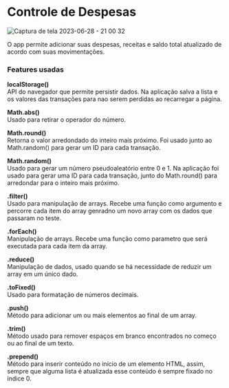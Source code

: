 # Controle de Despesas

![Captura de tela 2023-06-28 - 21 00 32](https://github.com/vhasckel/controle-de-despesas/assets/85519759/92c7729a-e22b-46e3-94dc-2d8b80f7f754)


O app permite adicionar suas despesas, receitas e saldo total atualizado de acordo com suas movimentações.<br>

### Features usadas

**localStorage()**<br>
API do navegador que permite persistir dados. Na aplicação salva a lista e os valores das transações para nao serem perdidas ao recarregar a página.
<br>

**Math.abs()**<br>
Usado para retirar o operador do número.

**Math.round()**<br>
Retorna o valor arredondado do inteiro mais próximo. Foi usado junto ao Math.random() para gerar um ID para cada transação.

**Math.random()**<br>
Usado para gerar um número pseudoaleatório entre 0 e 1. Na aplicação foi usado para gerar uma ID para cada transação, junto do Math.round() para arredondar para o inteiro mais próximo.

**.filter()**<br>
Usado para manipulação de arrays. Recebe uma função como argumento e percorre cada item do array genradno um novo array com os dados que passaram no teste.

**.forEach()**<br>
Manipulação de arrays. Recebe uma função como parametro que será executada para cada item da array.

**.reduce()**<br>
Manipulação de dados, usado quando se há necessidade de reduzir um array em um único dado.
 
**.toFixed()**<br>
Usado para formatação de números decimais.


**.push()**<br>
Método para adicionar um ou mais elementos ao final de um array.


**.trim()**<br>
Método usado para remover espaços em branco encontrados no começo ou ao final de um texto.


**.prepend()**<br>
Método para inserir conteúdo no início de um elemento HTML, assim, sempre que alguma lista é atualizada esse conteúdo é sempre fixado no índice 0.
